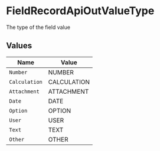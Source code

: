 # FieldRecordApiOutValueType

The type of the field value


## Values

| Name          | Value         |
| ------------- | ------------- |
| `Number`      | NUMBER        |
| `Calculation` | CALCULATION   |
| `Attachment`  | ATTACHMENT    |
| `Date`        | DATE          |
| `Option`      | OPTION        |
| `User`        | USER          |
| `Text`        | TEXT          |
| `Other`       | OTHER         |